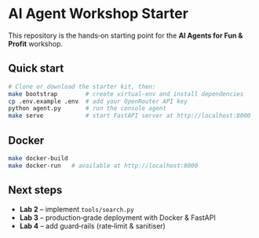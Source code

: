 # AI Agent Workshop Starter

This repository is the hands‑on starting point for the **AI Agents for Fun & Profit** workshop.

## Quick start

```bash
# Clone or download the starter kit, then:
make bootstrap        # create virtual‑env and install dependencies
cp .env.example .env  # add your OpenRouter API key
python agent.py       # run the console agent
make serve            # start FastAPI server at http://localhost:8000
```

## Docker

```bash
make docker-build
make docker-run   # available at http://localhost:8000
```

## Next steps

* **Lab 2** – implement `tools/search.py`
* **Lab 3** – production‑grade deployment with Docker & FastAPI
* **Lab 4** – add guard‑rails (rate‑limit & sanitiser)
